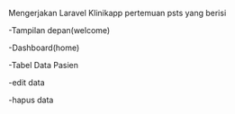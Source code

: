 Mengerjakan Laravel Klinikapp
pertemuan psts
yang berisi

-Tampilan depan(welcome)

-Dashboard(home)

-Tabel Data Pasien

-edit data

-hapus data
